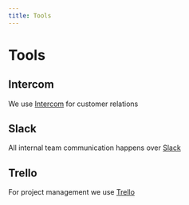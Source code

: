 ```yaml
---
title: Tools
---
```


# Tools

## Intercom

We use [Intercom](https://www.intercom.com) for customer relations

## Slack

All internal team communication happens over [Slack](https://slack.com)

## Trello

For project management we use [Trello](https://trello.com)

